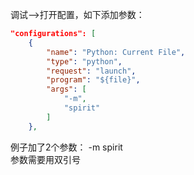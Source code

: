 调试-->打开配置，如下添加参数：  
```json
"configurations": [
    {
        "name": "Python: Current File",
        "type": "python",
        "request": "launch",
        "program": "${file}",
        "args": [
            "-m",
            "spirit"
        ]
    },

```
例子加了2个参数： -m spirit  
参数需要用双引号  
